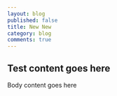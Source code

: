 ```yaml
---
layout: blog
published: false
title: New New
category: blog
comments: true
---
```


## Test content goes here

Body content goes here
